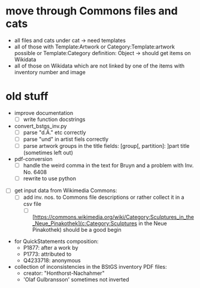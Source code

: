 
# move through Commons files and cats
* all files and cats under cat
  -> need templates
* all of those with Template:Artwork or Category:Template:artwork possible or Template:Category definition: Object
  -> should get items on Wikidata
* all of those on Wikidata which are not linked by one of the items with inventory number and image

# old stuff
- improve documentation
    - [ ] write function docstrings
- convert_bstgs_inv.py
    - [ ] parse "d.Ä." etc correctly
    - [ ] parse "und" in artist fiels correctly
    - [ ] parse artwork groups in the title fields: [group[, partition]: ]part title (sometimes left out)
- pdf-conversion
    - [ ] handle the weird comma in the text for Bruyn and a problem with Inv. No. 6408
    - [ ] rewrite to use python
- [ ] get input data from Wikimedia Commons:
    - [ ] add inv. nos. to Commons file descriptions or rather collect it in a csv file
        - [ ] [https://commons.wikimedia.org/wiki/Category:Sculptures_in_the_Neue_Pinakothek](c:Category:Sculptures in the Neue Pinakothek) should be a good begin
- for QuickStatements composition:
    - P1877: after a work by
    - P1773: attributed to
    - Q4233718: anonymous
- collection of inconsistencies in the BStGS inventory PDF files:
    - creator: "Honthorst-Nachahmer"
    - 'Olaf Gulbransson' sometimes not inverted

